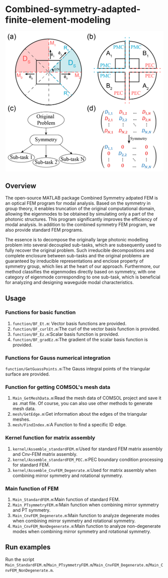 # Combined-symmetry-adapted-finite-element-modeling
![Cnv structure and different FEM calculation domains.](image/Fig2.png)

## Overview
The open-source MATLAB package Combined Symmetry adpated FEM is an optical FEM program for modal analysis. Based on the symmetry in group theory, it enables truncation of the original computational domain, allowing the eigenmodes to be obtained by simulating only a part of the photonic structures. This program significantly improves the efficiency of modal analysis. In addition to the combined symmetry FEM program, we also provide standard  FEM programs.

The essence is to decompose the originally large photonic modelling problem into several decoupled sub-tasks, which are subsequently used to fully recover the original problem. Such irreducible decompositions and complete enclosure between sub-tasks and the original problems are guaranteed by irreducible representations and enclose property of symmetry group, which lies at the heart of our approach. Furthermore, our method classifies the eigenmodes directly based on symmetry, with one category of eigenmode corresponding to one sub-task, which is beneficial for analyzing and designing waveguide modal characteristics.

## Usage
### Functions for basic function
1. `function/BF_Et.m`: Vector basis functions are provided.
2. `function/BF_curlEt.m`:The curl of the vector basis function is provided.
3. `function/BF_Ez.m`:Scalar basis function is provided.
4. `function/BF_gradEz.m`:The gradient of the scalar basis function is provided.

### Functions for Gauss numerical integration
`function/GetGuassPoints.m`:The Gauss integral points of the triangular surface are provided.

### Function for getting COMSOL's mesh data
1. `Main_GetMeshData.m`:Read the mesh data of COMSOL project and save it as .mat file. Of course, you can also use other methods to generate mesh data.
2. `mesh/GetEdge.m`:Get information about the edges of the triangular meshes.
3. `mesh/FindIndex.m`:A Function to find a specific ID edge.

### Kernel function for matrix assembly
1. `kernel/Assemble_standardFEM.m`:Used for standard FEM matrix assembly and Cnv-FEM matrix assembly.
2. `kernel/Assemble_standardFEM_PEC.m`:PEC boundary condition processing for standard FEM.
3. `kernel/Assemble_CnvFEM_Degenrate.m`:Used for matrix assembly when combining mirror symmetry and rotational symmetry.

### Main function of FEM
1. `Main_StandardFEM.m`:Main function of standard FEM.
2. `Main_PTsymmetryFEM.m`:Main function when combining mirror symmetry and PT symmetry.
3. `Main_CnvFEM_Degenerate.m`:Main function to analyze degenerate modes when combining mirror symmetry and rotational symmetry.
4. `Main_CnvFEM_NonDegenerate.m`:Main function to analyze non-degenerate modes when combining mirror symmetry and rotational symmetry.

## Run examples
Run the script `Main_StandardFEM.m`/`Main_PTsymmetryFEM.m`/`Main_CnvFEM_Degenerate.m`/`Main_CnvFEM_NonDegenerate.m`.
